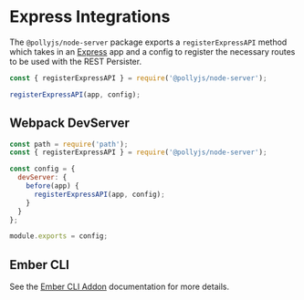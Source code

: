 # Express Integrations

The `@pollyjs/node-server` package exports a `registerExpressAPI` method which
takes in an [Express](http://expressjs.com/) app and a config to register the
necessary routes to be used with the REST Persister.

```js
const { registerExpressAPI } = require('@pollyjs/node-server');

registerExpressAPI(app, config);
```

## Webpack DevServer

```js
const path = require('path');
const { registerExpressAPI } = require('@pollyjs/node-server');

const config = {
  devServer: {
    before(app) {
      registerExpressAPI(app, config);
    }
  }
};

module.exports = config;
```

## Ember CLI

See the [Ember CLI Addon](frameworks/ember-cli.md) documentation for more details.
